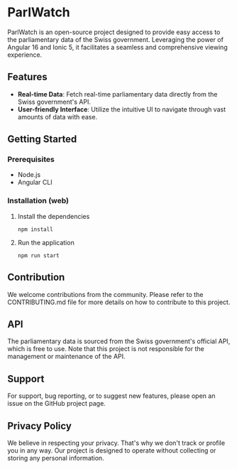 # ParlWatch

ParlWatch is an open-source project designed to provide easy access to the parliamentary data of the Swiss government. Leveraging the power of Angular 16 and Ionic 5, it facilitates a seamless and comprehensive viewing experience.

## Features

- **Real-time Data**: Fetch real-time parliamentary data directly from the Swiss government's API.
- **User-friendly Interface**: Utilize the intuitive UI to navigate through vast amounts of data with ease.

## Getting Started

### Prerequisites

- Node.js
- Angular CLI

### Installation (web)

1. Install the dependencies
   ```
   npm install
   ```
2. Run the application
   ```
   npm run start
   ```

## Contribution

We welcome contributions from the community. Please refer to the CONTRIBUTING.md file for more details on how to contribute to this project.

## API

The parliamentary data is sourced from the Swiss government's official API, which is free to use. Note that this project is not responsible for the management or maintenance of the API.

## Support

For support, bug reporting, or to suggest new features, please open an issue on the GitHub project page.

## Privacy Policy

We believe in respecting your privacy. That's why we don't track or profile you in any way. Our project is designed to operate without collecting or storing any personal information.
